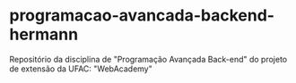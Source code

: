 # programacao-avancada-backend-hermann
Repositório da disciplina de "Programação Avançada Back-end" do projeto de extensão da UFAC: "WebAcademy"
